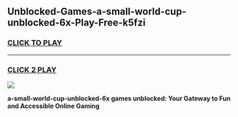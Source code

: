 
## Unblocked-Games-a-small-world-cup-unblocked-6x-Play-Free-k5fzi
<h3>
<a href="https://premium76.site?title=a-small-world-cup-unblocked-6x&ref=23A">CLICK TO PLAY</a></h3>
<hr>

<h3>
<a href="https://premium76.site?title=a-small-world-cup-unblocked-6x&ref=23A">CLICK 2 PLAY</a>
  
</h3>

<a href="https://premium76.site?title=a-small-world-cup-unblocked-6x&ref=23A"><img src="https://clearcache.store/games.png"></a>


**a-small-world-cup-unblocked-6x games unblocked: Your Gateway to Fun and Accessible Online Gaming**
